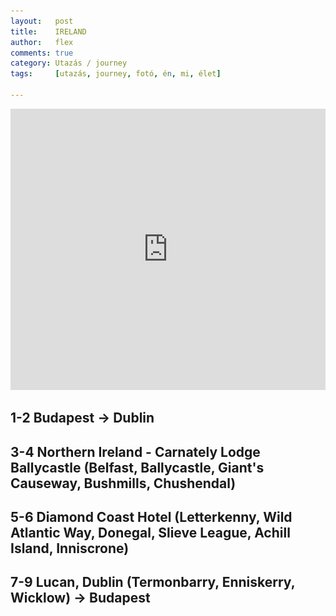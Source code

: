 ```yaml
---
layout:   post
title:    IRELAND
author:   flex
comments: true
category: Utazás / journey
tags:     [utazás, journey, fotó, én, mi, élet]

---
```


<link rel='stylesheet' href='unitegallery/css/unite-gallery.css' type='text/css' /> 
<link rel='stylesheet' href='unitegallery/themes/default/ug-theme-default.css' type='text/css' /> 

<script type='text/javascript' src='unitegallery/js/jquery-11.0.min.js'></script>
<script type='text/javascript' src='unitegallery/js/unitegallery.min.js'></script> 
<script type='text/javascript' src='unitegallery/themes/tiles/ug-theme-tiles.js'></script>

<iframe  src="https://www.google.com/maps/embed?pb=!1m76!1m12!1m3!1d2390603.770243809!2d-7.287483532170384!3d54.18762012497559!2m3!1f0!2f0!3f0!3m2!1i1024!2i768!4f13.1!4m61!3e0!4m5!1s0x48670e80ea27ac2f%3A0xa00c7a9973171a0!2zRHVibGluLCDDjXJvcnN6w6Fn!3m2!1d53.3498053!2d-6.2603097!4m5!1s0x4860fffdd7d08a3b%3A0x2e57162cefc7c531!2sBelfast!3m2!1d54.597285!2d-5.93012!4m5!1s0x48602944f4158f0f%3A0xf3228ca019de1fd2!2sGiant&#39;s+Causeway%2C+Causeway+Road%2C+Bushmills!3m2!1d55.2408073!2d-6.5115554!4m5!1s0x48602b537eb5b571%3A0x9bcec64211e945a9!2sBallycastle!3m2!1d55.2052888!2d-6.2532947!4m5!1s0x4861c5f4034c60e3%3A0xf545a644290105de!2sCushendall%2C+Ballymena!3m2!1d55.079708499999995!2d-6.0577855!4m5!1s0x485feb46f3cbdb11%3A0xa00c7a997320e60!2sLetterkenny%2C+County+Donegal%2C+%C3%8Drorsz%C3%A1g!3m2!1d54.9558392!2d-7.7342787!4m5!1s0x485f22efa6f2c15b%3A0x7b8255838d972820!2sSlieve+League%2C+Shanbally%2C+County+Donegal%2C+%C3%8Drorsz%C3%A1g!3m2!1d54.6400952!2d-8.6821988!4m5!1s0x4859317c7fa600d7%3A0xa00c7a997320780!2sEnniscrone%2C+County+Sligo%2C+%C3%8Drorsz%C3%A1g!3m2!1d54.213681799999996!2d-9.090835199999999!4m5!1s0x485999d8920e0ee9%3A0xec3254900bbf34ba!2sAchill+Island%2C+County+Mayo%2C+%C3%8Drorsz%C3%A1g!3m2!1d53.9619505!2d-10.015335!4m5!1s0x48677369938c80c3%3A0xa00c7a99731aae0!2zTHVjYW4sIENvdW50eSBEdWJsaW4sIMONcm9yc3rDoWc!3m2!1d53.3572085!2d-6.4498488!5e0!3m2!1shu!2suk!4v1561237288154!5m2!1shu!2suk" width="100%" height="450" frameborder="0" style="border:0" allowfullscreen class="shadow"></iframe>

## 1-2 Budapest -> Dublin

<div id="gallery12" style="display:none; margin-bottom: .7em; margin-left: 0; margin-right: 0; margin-top: .5em;">

<img alt="IRELAND + Northern Ireland" data-description="IRELAND + Northern Ireland" src="photos/ireland/1-2/HipstamaticPhoto-582302035.105952.jpg" data-image="photos/ireland/1-2/HipstamaticPhoto-582302035.105952.jpg">
<img alt="IRELAND + Northern Ireland" data-description="IRELAND + Northern Ireland" src="photos/ireland/1-2/HipstamaticPhoto-582302209.379923.jpg" data-image="photos/ireland/1-2/HipstamaticPhoto-582302209.379923.jpg">
<img alt="IRELAND + Northern Ireland" data-description="IRELAND + Northern Ireland" src="photos/ireland/1-2/HipstamaticPhoto-582302218.550268.jpg" data-image="photos/ireland/1-2/HipstamaticPhoto-582302218.550268.jpg">
<img alt="IRELAND + Northern Ireland" data-description="IRELAND + Northern Ireland" src="photos/ireland/1-2/HipstamaticPhoto-582302241.808364.jpg" data-image="photos/ireland/1-2/HipstamaticPhoto-582302241.808364.jpg">
<img alt="IRELAND + Northern Ireland" data-description="IRELAND + Northern Ireland" src="photos/ireland/1-2/HipstamaticPhoto-582309491.430165.jpg" data-image="photos/ireland/1-2/HipstamaticPhoto-582309491.430165.jpg">
<img alt="IRELAND + Northern Ireland" data-description="IRELAND + Northern Ireland" src="photos/ireland/1-2/HipstamaticPhoto-582312412.296482.jpg" data-image="photos/ireland/1-2/HipstamaticPhoto-582312412.296482.jpg">
<img alt="IRELAND + Northern Ireland" data-description="IRELAND + Northern Ireland" src="photos/ireland/1-2/HipstamaticPhoto-582312600.586401.jpg" data-image="photos/ireland/1-2/HipstamaticPhoto-582312600.586401.jpg">
<img alt="IRELAND + Northern Ireland" data-description="IRELAND + Northern Ireland" src="photos/ireland/1-2/HipstamaticPhoto-582312621.634215.jpg" data-image="photos/ireland/1-2/HipstamaticPhoto-582312621.634215.jpg">
<img alt="IRELAND + Northern Ireland" data-description="IRELAND + Northern Ireland" src="photos/ireland/1-2/HipstamaticPhoto-582312627.291726.jpg" data-image="photos/ireland/1-2/HipstamaticPhoto-582312627.291726.jpg">
<img alt="IRELAND + Northern Ireland" data-description="IRELAND + Northern Ireland" src="photos/ireland/1-2/HipstamaticPhoto-582312636.919497.jpg" data-image="photos/ireland/1-2/HipstamaticPhoto-582312636.919497.jpg">
<img alt="IRELAND + Northern Ireland" data-description="IRELAND + Northern Ireland" src="photos/ireland/1-2/HipstamaticPhoto-582312643.874695.jpg" data-image="photos/ireland/1-2/HipstamaticPhoto-582312643.874695.jpg">
<img alt="IRELAND + Northern Ireland" data-description="IRELAND + Northern Ireland" src="photos/ireland/1-2/HipstamaticPhoto-582319579.542771.jpg" data-image="photos/ireland/1-2/HipstamaticPhoto-582319579.542771.jpg">
<img alt="IRELAND + Northern Ireland" data-description="IRELAND + Northern Ireland" src="photos/ireland/1-2/HipstamaticPhoto-582319583.367988.jpg" data-image="photos/ireland/1-2/HipstamaticPhoto-582319583.367988.jpg">
<img alt="IRELAND + Northern Ireland" data-description="IRELAND + Northern Ireland" src="photos/ireland/1-2/HipstamaticPhoto-582359350.146059.jpg" data-image="photos/ireland/1-2/HipstamaticPhoto-582359350.146059.jpg">
<img alt="IRELAND + Northern Ireland" data-description="IRELAND + Northern Ireland" src="photos/ireland/1-2/HipstamaticPhoto-582360571.456765.jpg" data-image="photos/ireland/1-2/HipstamaticPhoto-582360571.456765.jpg">
<img alt="IRELAND + Northern Ireland" data-description="IRELAND + Northern Ireland" src="photos/ireland/1-2/HipstamaticPhoto-582363359.078942.jpg" data-image="photos/ireland/1-2/HipstamaticPhoto-582363359.078942.jpg">
<img alt="IRELAND + Northern Ireland" data-description="IRELAND + Northern Ireland" src="photos/ireland/1-2/HipstamaticPhoto-582374169.692806.jpg" data-image="photos/ireland/1-2/HipstamaticPhoto-582374169.692806.jpg">
<img alt="IRELAND + Northern Ireland" data-description="IRELAND + Northern Ireland" src="photos/ireland/1-2/HipstamaticPhoto-582374176.080352.jpg" data-image="photos/ireland/1-2/HipstamaticPhoto-582374176.080352.jpg">
<img alt="IRELAND + Northern Ireland" data-description="IRELAND + Northern Ireland" src="photos/ireland/1-2/HipstamaticPhoto-582374187.617534.jpg" data-image="photos/ireland/1-2/HipstamaticPhoto-582374187.617534.jpg">
<img alt="IRELAND + Northern Ireland" data-description="IRELAND + Northern Ireland" src="photos/ireland/1-2/HipstamaticPhoto-582374198.446101.jpg" data-image="photos/ireland/1-2/HipstamaticPhoto-582374198.446101.jpg">
<img alt="IRELAND + Northern Ireland" data-description="IRELAND + Northern Ireland" src="photos/ireland/1-2/HipstamaticPhoto-582374217.623526.jpg" data-image="photos/ireland/1-2/HipstamaticPhoto-582374217.623526.jpg">
<img alt="IRELAND + Northern Ireland" data-description="IRELAND + Northern Ireland" src="photos/ireland/1-2/HipstamaticPhoto-582374231.438215.jpg" data-image="photos/ireland/1-2/HipstamaticPhoto-582374231.438215.jpg">
<img alt="IRELAND + Northern Ireland" data-description="IRELAND + Northern Ireland" src="photos/ireland/1-2/HipstamaticPhoto-582374239.419666.jpg" data-image="photos/ireland/1-2/HipstamaticPhoto-582374239.419666.jpg">
<img alt="IRELAND + Northern Ireland" data-description="IRELAND + Northern Ireland" src="photos/ireland/1-2/HipstamaticPhoto-582374289.698548.jpg" data-image="photos/ireland/1-2/HipstamaticPhoto-582374289.698548.jpg">
<img alt="IRELAND + Northern Ireland" data-description="IRELAND + Northern Ireland" src="photos/ireland/1-2/HipstamaticPhoto-582374349.578073.jpg" data-image="photos/ireland/1-2/HipstamaticPhoto-582374349.578073.jpg">
<img alt="IRELAND + Northern Ireland" data-description="IRELAND + Northern Ireland" src="photos/ireland/1-2/HipstamaticPhoto-582374357.624177.jpg" data-image="photos/ireland/1-2/HipstamaticPhoto-582374357.624177.jpg">
<img alt="IRELAND + Northern Ireland" data-description="IRELAND + Northern Ireland" src="photos/ireland/1-2/HipstamaticPhoto-582374374.886377.jpg" data-image="photos/ireland/1-2/HipstamaticPhoto-582374374.886377.jpg">
<img alt="IRELAND + Northern Ireland" data-description="IRELAND + Northern Ireland" src="photos/ireland/1-2/HipstamaticPhoto-582374402.335102.jpg" data-image="photos/ireland/1-2/HipstamaticPhoto-582374402.335102.jpg">
<img alt="IRELAND + Northern Ireland" data-description="IRELAND + Northern Ireland" src="photos/ireland/1-2/HipstamaticPhoto-582374440.567534.jpg" data-image="photos/ireland/1-2/HipstamaticPhoto-582374440.567534.jpg">
<img alt="IRELAND + Northern Ireland" data-description="IRELAND + Northern Ireland" src="photos/ireland/1-2/HipstamaticPhoto-582374490.479433.jpg" data-image="photos/ireland/1-2/HipstamaticPhoto-582374490.479433.jpg">
<img alt="IRELAND + Northern Ireland" data-description="IRELAND + Northern Ireland" src="photos/ireland/1-2/HipstamaticPhoto-582377997.764738.jpg" data-image="photos/ireland/1-2/HipstamaticPhoto-582377997.764738.jpg">
<img alt="IRELAND + Northern Ireland" data-description="IRELAND + Northern Ireland" src="photos/ireland/1-2/HipstamaticPhoto-582378002.824504.jpg" data-image="photos/ireland/1-2/HipstamaticPhoto-582378002.824504.jpg">
<img alt="IRELAND + Northern Ireland" data-description="IRELAND + Northern Ireland" src="photos/ireland/1-2/HipstamaticPhoto-582378006.107083.jpg" data-image="photos/ireland/1-2/HipstamaticPhoto-582378006.107083.jpg">
<img alt="IRELAND + Northern Ireland" data-description="IRELAND + Northern Ireland" src="photos/ireland/1-2/HipstamaticPhoto-582378114.107523.jpg" data-image="photos/ireland/1-2/HipstamaticPhoto-582378114.107523.jpg">
<img alt="IRELAND + Northern Ireland" data-description="IRELAND + Northern Ireland" src="photos/ireland/1-2/HipstamaticPhoto-582378119.324553.jpg" data-image="photos/ireland/1-2/HipstamaticPhoto-582378119.324553.jpg">
<img alt="IRELAND + Northern Ireland" data-description="IRELAND + Northern Ireland" src="photos/ireland/1-2/HipstamaticPhoto-582378142.550932.jpg" data-image="photos/ireland/1-2/HipstamaticPhoto-582378142.550932.jpg">
<img alt="IRELAND + Northern Ireland" data-description="IRELAND + Northern Ireland" src="photos/ireland/1-2/HipstamaticPhoto-582378199.384071.jpg" data-image="photos/ireland/1-2/HipstamaticPhoto-582378199.384071.jpg">
<img alt="IRELAND + Northern Ireland" data-description="IRELAND + Northern Ireland" src="photos/ireland/1-2/HipstamaticPhoto-582378211.837615.jpg" data-image="photos/ireland/1-2/HipstamaticPhoto-582378211.837615.jpg">
<img alt="IRELAND + Northern Ireland" data-description="IRELAND + Northern Ireland" src="photos/ireland/1-2/HipstamaticPhoto-582378220.676207.jpg" data-image="photos/ireland/1-2/HipstamaticPhoto-582378220.676207.jpg">
<img alt="IRELAND + Northern Ireland" data-description="IRELAND + Northern Ireland" src="photos/ireland/1-2/HipstamaticPhoto-582378224.393727.jpg" data-image="photos/ireland/1-2/HipstamaticPhoto-582378224.393727.jpg">
<img alt="IRELAND + Northern Ireland" data-description="IRELAND + Northern Ireland" src="photos/ireland/1-2/HipstamaticPhoto-582378229.118683.jpg" data-image="photos/ireland/1-2/HipstamaticPhoto-582378229.118683.jpg">
<img alt="IRELAND + Northern Ireland" data-description="IRELAND + Northern Ireland" src="photos/ireland/1-2/HipstamaticPhoto-582378260.152772.jpg" data-image="photos/ireland/1-2/HipstamaticPhoto-582378260.152772.jpg">
<img alt="IRELAND + Northern Ireland" data-description="IRELAND + Northern Ireland" src="photos/ireland/1-2/HipstamaticPhoto-582378286.206122.jpg" data-image="photos/ireland/1-2/HipstamaticPhoto-582378286.206122.jpg">
<img alt="IRELAND + Northern Ireland" data-description="IRELAND + Northern Ireland" src="photos/ireland/1-2/HipstamaticPhoto-582378291.784831.jpg" data-image="photos/ireland/1-2/HipstamaticPhoto-582378291.784831.jpg">
<img alt="IRELAND + Northern Ireland" data-description="IRELAND + Northern Ireland" src="photos/ireland/1-2/HipstamaticPhoto-582378300.703920.jpg" data-image="photos/ireland/1-2/HipstamaticPhoto-582378300.703920.jpg">
<img alt="IRELAND + Northern Ireland" data-description="IRELAND + Northern Ireland" src="photos/ireland/1-2/HipstamaticPhoto-582378961.879877.jpg" data-image="photos/ireland/1-2/HipstamaticPhoto-582378961.879877.jpg">
<img alt="IRELAND + Northern Ireland" data-description="IRELAND + Northern Ireland" src="photos/ireland/1-2/HipstamaticPhoto-582378969.014735.jpg" data-image="photos/ireland/1-2/HipstamaticPhoto-582378969.014735.jpg">
<img alt="IRELAND + Northern Ireland" data-description="IRELAND + Northern Ireland" src="photos/ireland/1-2/HipstamaticPhoto-582378988.063840.jpg" data-image="photos/ireland/1-2/HipstamaticPhoto-582378988.063840.jpg">
<img alt="IRELAND + Northern Ireland" data-description="IRELAND + Northern Ireland" src="photos/ireland/1-2/HipstamaticPhoto-582379108.856734.jpg" data-image="photos/ireland/1-2/HipstamaticPhoto-582379108.856734.jpg">
<img alt="IRELAND + Northern Ireland" data-description="IRELAND + Northern Ireland" src="photos/ireland/1-2/HipstamaticPhoto-582379130.595667.jpg" data-image="photos/ireland/1-2/HipstamaticPhoto-582379130.595667.jpg">
<img alt="IRELAND + Northern Ireland" data-description="IRELAND + Northern Ireland" src="photos/ireland/1-2/HipstamaticPhoto-582379141.003120.jpg" data-image="photos/ireland/1-2/HipstamaticPhoto-582379141.003120.jpg">
<img alt="IRELAND + Northern Ireland" data-description="IRELAND + Northern Ireland" src="photos/ireland/1-2/HipstamaticPhoto-582379247.696837.jpg" data-image="photos/ireland/1-2/HipstamaticPhoto-582379247.696837.jpg">
<img alt="IRELAND + Northern Ireland" data-description="IRELAND + Northern Ireland" src="photos/ireland/1-2/HipstamaticPhoto-582379609.984299.jpg" data-image="photos/ireland/1-2/HipstamaticPhoto-582379609.984299.jpg">
<img alt="IRELAND + Northern Ireland" data-description="IRELAND + Northern Ireland" src="photos/ireland/1-2/HipstamaticPhoto-582379629.301699.jpg" data-image="photos/ireland/1-2/HipstamaticPhoto-582379629.301699.jpg">
<img alt="IRELAND + Northern Ireland" data-description="IRELAND + Northern Ireland" src="photos/ireland/1-2/HipstamaticPhoto-582381414.332692.jpg" data-image="photos/ireland/1-2/HipstamaticPhoto-582381414.332692.jpg">
<img alt="IRELAND + Northern Ireland" data-description="IRELAND + Northern Ireland" src="photos/ireland/1-2/HipstamaticPhoto-582381426.113573.jpg" data-image="photos/ireland/1-2/HipstamaticPhoto-582381426.113573.jpg">
<img alt="IRELAND + Northern Ireland" data-description="IRELAND + Northern Ireland" src="photos/ireland/1-2/HipstamaticPhoto-582381507.948979.jpg" data-image="photos/ireland/1-2/HipstamaticPhoto-582381507.948979.jpg">
<img alt="IRELAND + Northern Ireland" data-description="IRELAND + Northern Ireland" src="photos/ireland/1-2/HipstamaticPhoto-582381524.759129.jpg" data-image="photos/ireland/1-2/HipstamaticPhoto-582381524.759129.jpg">
<img alt="IRELAND + Northern Ireland" data-description="IRELAND + Northern Ireland" src="photos/ireland/1-2/HipstamaticPhoto-582381569.583965.jpg" data-image="photos/ireland/1-2/HipstamaticPhoto-582381569.583965.jpg">
<img alt="IRELAND + Northern Ireland" data-description="IRELAND + Northern Ireland" src="photos/ireland/1-2/HipstamaticPhoto-582381587.382632.jpg" data-image="photos/ireland/1-2/HipstamaticPhoto-582381587.382632.jpg">
<img alt="IRELAND + Northern Ireland" data-description="IRELAND + Northern Ireland" src="photos/ireland/1-2/HipstamaticPhoto-582381604.977182.jpg" data-image="photos/ireland/1-2/HipstamaticPhoto-582381604.977182.jpg">
<img alt="IRELAND + Northern Ireland" data-description="IRELAND + Northern Ireland" src="photos/ireland/1-2/HipstamaticPhoto-582381648.105676.jpg" data-image="photos/ireland/1-2/HipstamaticPhoto-582381648.105676.jpg">
<img alt="IRELAND + Northern Ireland" data-description="IRELAND + Northern Ireland" src="photos/ireland/1-2/HipstamaticPhoto-582382111.997086.jpg" data-image="photos/ireland/1-2/HipstamaticPhoto-582382111.997086.jpg">
<img alt="IRELAND + Northern Ireland" data-description="IRELAND + Northern Ireland" src="photos/ireland/1-2/HipstamaticPhoto-582382181.143792.jpg" data-image="photos/ireland/1-2/HipstamaticPhoto-582382181.143792.jpg">
<img alt="IRELAND + Northern Ireland" data-description="IRELAND + Northern Ireland" src="photos/ireland/1-2/HipstamaticPhoto-582382232.665128.jpg" data-image="photos/ireland/1-2/HipstamaticPhoto-582382232.665128.jpg">
<img alt="IRELAND + Northern Ireland" data-description="IRELAND + Northern Ireland" src="photos/ireland/1-2/HipstamaticPhoto-582382257.223474.jpg" data-image="photos/ireland/1-2/HipstamaticPhoto-582382257.223474.jpg">
<img alt="IRELAND + Northern Ireland" data-description="IRELAND + Northern Ireland" src="photos/ireland/1-2/HipstamaticPhoto-582383152.845089.jpg" data-image="photos/ireland/1-2/HipstamaticPhoto-582383152.845089.jpg">
<img alt="IRELAND + Northern Ireland" data-description="IRELAND + Northern Ireland" src="photos/ireland/1-2/IMG_5101.jpg" data-image="photos/ireland/1-2/IMG_5101.jpg">
<img alt="IRELAND + Northern Ireland" data-description="IRELAND + Northern Ireland" src="photos/ireland/1-2/IMG_5104.jpg" data-image="photos/ireland/1-2/IMG_5104.jpg">
<img alt="IRELAND + Northern Ireland" data-description="IRELAND + Northern Ireland" src="photos/ireland/1-2/IMG_5122.jpg" data-image="photos/ireland/1-2/IMG_5122.jpg">
<img alt="IRELAND + Northern Ireland" data-description="IRELAND + Northern Ireland" src="photos/ireland/1-2/IMG_7928.jpg" data-image="photos/ireland/1-2/IMG_7928.jpg">
<img alt="IRELAND + Northern Ireland" data-description="IRELAND + Northern Ireland" src="photos/ireland/1-2/OriginalPhoto-582374275.122787.jpg" data-image="photos/ireland/1-2/OriginalPhoto-582374275.122787.jpg">
<img alt="IRELAND + Northern Ireland" data-description="IRELAND + Northern Ireland" src="photos/ireland/1-2/OriginalPhoto-582382217.882767.jpg" data-image="photos/ireland/1-2/OriginalPhoto-582382217.882767.jpg">
<img alt="IRELAND + Northern Ireland" data-description="IRELAND + Northern Ireland" src="photos/ireland/1-2/OriginalPhoto-582404083.338859.jpg" data-image="photos/ireland/1-2/OriginalPhoto-582404083.338859.jpg">

</div>

## 3-4 Northern Ireland - Carnately Lodge Ballycastle (Belfast, Ballycastle, Giant's Causeway, Bushmills, Chushendal)

<div id="gallery34" style="display:none; margin-bottom: .7em; margin-left: 0; margin-right: 0; margin-top: .5em;">

<img alt="IRELAND + Northern Ireland" data-description="IRELAND + Northern Ireland" src="photos/ireland/3-4/HipstamaticPhoto-582447873.246157.jpg" data-image="photos/ireland/3-4/HipstamaticPhoto-582447873.246157.jpg">
<img alt="IRELAND + Northern Ireland" data-description="IRELAND + Northern Ireland" src="photos/ireland/3-4/HipstamaticPhoto-582447882.907999.jpg" data-image="photos/ireland/3-4/HipstamaticPhoto-582447882.907999.jpg">
<img alt="IRELAND + Northern Ireland" data-description="IRELAND + Northern Ireland" src="photos/ireland/3-4/HipstamaticPhoto-582449523.454741.jpg" data-image="photos/ireland/3-4/HipstamaticPhoto-582449523.454741.jpg">
<img alt="IRELAND + Northern Ireland" data-description="IRELAND + Northern Ireland" src="photos/ireland/3-4/HipstamaticPhoto-582449531.948130.jpg" data-image="photos/ireland/3-4/HipstamaticPhoto-582449531.948130.jpg">
<img alt="IRELAND + Northern Ireland" data-description="IRELAND + Northern Ireland" src="photos/ireland/3-4/HipstamaticPhoto-582472998.519293.jpg" data-image="photos/ireland/3-4/HipstamaticPhoto-582472998.519293.jpg">
<img alt="IRELAND + Northern Ireland" data-description="IRELAND + Northern Ireland" src="photos/ireland/3-4/HipstamaticPhoto-582473201.906312.jpg" data-image="photos/ireland/3-4/HipstamaticPhoto-582473201.906312.jpg">
<img alt="IRELAND + Northern Ireland" data-description="IRELAND + Northern Ireland" src="photos/ireland/3-4/HipstamaticPhoto-582473213.972253.jpg" data-image="photos/ireland/3-4/HipstamaticPhoto-582473213.972253.jpg">
<img alt="IRELAND + Northern Ireland" data-description="IRELAND + Northern Ireland" src="photos/ireland/3-4/HipstamaticPhoto-582473264.679511.jpg" data-image="photos/ireland/3-4/HipstamaticPhoto-582473264.679511.jpg">
<img alt="IRELAND + Northern Ireland" data-description="IRELAND + Northern Ireland" src="photos/ireland/3-4/HipstamaticPhoto-582473270.652577.jpg" data-image="photos/ireland/3-4/HipstamaticPhoto-582473270.652577.jpg">
<img alt="IRELAND + Northern Ireland" data-description="IRELAND + Northern Ireland" src="photos/ireland/3-4/HipstamaticPhoto-582473279.361989.jpg" data-image="photos/ireland/3-4/HipstamaticPhoto-582473279.361989.jpg">
<img alt="IRELAND + Northern Ireland" data-description="IRELAND + Northern Ireland" src="photos/ireland/3-4/HipstamaticPhoto-582473314.701744.jpg" data-image="photos/ireland/3-4/HipstamaticPhoto-582473314.701744.jpg">
<img alt="IRELAND + Northern Ireland" data-description="IRELAND + Northern Ireland" src="photos/ireland/3-4/HipstamaticPhoto-582473323.008193.jpg" data-image="photos/ireland/3-4/HipstamaticPhoto-582473323.008193.jpg">
<img alt="IRELAND + Northern Ireland" data-description="IRELAND + Northern Ireland" src="photos/ireland/3-4/HipstamaticPhoto-582473764.131947.jpg" data-image="photos/ireland/3-4/HipstamaticPhoto-582473764.131947.jpg">
<img alt="IRELAND + Northern Ireland" data-description="IRELAND + Northern Ireland" src="photos/ireland/3-4/HipstamaticPhoto-582473953.026352.jpg" data-image="photos/ireland/3-4/HipstamaticPhoto-582473953.026352.jpg">
<img alt="IRELAND + Northern Ireland" data-description="IRELAND + Northern Ireland" src="photos/ireland/3-4/HipstamaticPhoto-582474517.538383.jpg" data-image="photos/ireland/3-4/HipstamaticPhoto-582474517.538383.jpg">
<img alt="IRELAND + Northern Ireland" data-description="IRELAND + Northern Ireland" src="photos/ireland/3-4/HipstamaticPhoto-582474531.449993.jpg" data-image="photos/ireland/3-4/HipstamaticPhoto-582474531.449993.jpg">
<img alt="IRELAND + Northern Ireland" data-description="IRELAND + Northern Ireland" src="photos/ireland/3-4/HipstamaticPhoto-582474617.465393.jpg" data-image="photos/ireland/3-4/HipstamaticPhoto-582474617.465393.jpg">
<img alt="IRELAND + Northern Ireland" data-description="IRELAND + Northern Ireland" src="photos/ireland/3-4/HipstamaticPhoto-582474678.001311.jpg" data-image="photos/ireland/3-4/HipstamaticPhoto-582474678.001311.jpg">
<img alt="IRELAND + Northern Ireland" data-description="IRELAND + Northern Ireland" src="photos/ireland/3-4/HipstamaticPhoto-582474700.559852.jpg" data-image="photos/ireland/3-4/HipstamaticPhoto-582474700.559852.jpg">
<img alt="IRELAND + Northern Ireland" data-description="IRELAND + Northern Ireland" src="photos/ireland/3-4/HipstamaticPhoto-582475288.924739.jpg" data-image="photos/ireland/3-4/HipstamaticPhoto-582475288.924739.jpg">
<img alt="IRELAND + Northern Ireland" data-description="IRELAND + Northern Ireland" src="photos/ireland/3-4/HipstamaticPhoto-582483189.500464.jpg" data-image="photos/ireland/3-4/HipstamaticPhoto-582483189.500464.jpg">
<img alt="IRELAND + Northern Ireland" data-description="IRELAND + Northern Ireland" src="photos/ireland/3-4/HipstamaticPhoto-582483197.583992.jpg" data-image="photos/ireland/3-4/HipstamaticPhoto-582483197.583992.jpg">
<img alt="IRELAND + Northern Ireland" data-description="IRELAND + Northern Ireland" src="photos/ireland/3-4/HipstamaticPhoto-582488590.836780.jpg" data-image="photos/ireland/3-4/HipstamaticPhoto-582488590.836780.jpg">
<img alt="IRELAND + Northern Ireland" data-description="IRELAND + Northern Ireland" src="photos/ireland/3-4/HipstamaticPhoto-582488596.137961.jpg" data-image="photos/ireland/3-4/HipstamaticPhoto-582488596.137961.jpg">
<img alt="IRELAND + Northern Ireland" data-description="IRELAND + Northern Ireland" src="photos/ireland/3-4/HipstamaticPhoto-582488609.832198.jpg" data-image="photos/ireland/3-4/HipstamaticPhoto-582488609.832198.jpg">
<img alt="IRELAND + Northern Ireland" data-description="IRELAND + Northern Ireland" src="photos/ireland/3-4/HipstamaticPhoto-582488975.137042.jpg" data-image="photos/ireland/3-4/HipstamaticPhoto-582488975.137042.jpg">
<img alt="IRELAND + Northern Ireland" data-description="IRELAND + Northern Ireland" src="photos/ireland/3-4/HipstamaticPhoto-582537407.472570.jpg" data-image="photos/ireland/3-4/HipstamaticPhoto-582537407.472570.jpg">
<img alt="IRELAND + Northern Ireland" data-description="IRELAND + Northern Ireland" src="photos/ireland/3-4/HipstamaticPhoto-582537416.194024.jpg" data-image="photos/ireland/3-4/HipstamaticPhoto-582537416.194024.jpg">
<img alt="IRELAND + Northern Ireland" data-description="IRELAND + Northern Ireland" src="photos/ireland/3-4/HipstamaticPhoto-582537423.026898.jpg" data-image="photos/ireland/3-4/HipstamaticPhoto-582537423.026898.jpg">
<img alt="IRELAND + Northern Ireland" data-description="IRELAND + Northern Ireland" src="photos/ireland/3-4/HipstamaticPhoto-582537427.512520.jpg" data-image="photos/ireland/3-4/HipstamaticPhoto-582537427.512520.jpg">
<img alt="IRELAND + Northern Ireland" data-description="IRELAND + Northern Ireland" src="photos/ireland/3-4/HipstamaticPhoto-582537433.638829.jpg" data-image="photos/ireland/3-4/HipstamaticPhoto-582537433.638829.jpg">
<img alt="IRELAND + Northern Ireland" data-description="IRELAND + Northern Ireland" src="photos/ireland/3-4/HipstamaticPhoto-582542464.723227.jpg" data-image="photos/ireland/3-4/HipstamaticPhoto-582542464.723227.jpg">
<img alt="IRELAND + Northern Ireland" data-description="IRELAND + Northern Ireland" src="photos/ireland/3-4/HipstamaticPhoto-582542826.213635.jpg" data-image="photos/ireland/3-4/HipstamaticPhoto-582542826.213635.jpg">
<img alt="IRELAND + Northern Ireland" data-description="IRELAND + Northern Ireland" src="photos/ireland/3-4/HipstamaticPhoto-582542838.377546.jpg" data-image="photos/ireland/3-4/HipstamaticPhoto-582542838.377546.jpg">
<img alt="IRELAND + Northern Ireland" data-description="IRELAND + Northern Ireland" src="photos/ireland/3-4/HipstamaticPhoto-582543014.329728.jpg" data-image="photos/ireland/3-4/HipstamaticPhoto-582543014.329728.jpg">
<img alt="IRELAND + Northern Ireland" data-description="IRELAND + Northern Ireland" src="photos/ireland/3-4/HipstamaticPhoto-582543095.384120.jpg" data-image="photos/ireland/3-4/HipstamaticPhoto-582543095.384120.jpg">
<img alt="IRELAND + Northern Ireland" data-description="IRELAND + Northern Ireland" src="photos/ireland/3-4/HipstamaticPhoto-582543101.815313.jpg" data-image="photos/ireland/3-4/HipstamaticPhoto-582543101.815313.jpg">
<img alt="IRELAND + Northern Ireland" data-description="IRELAND + Northern Ireland" src="photos/ireland/3-4/HipstamaticPhoto-582543143.473506.jpg" data-image="photos/ireland/3-4/HipstamaticPhoto-582543143.473506.jpg">
<img alt="IRELAND + Northern Ireland" data-description="IRELAND + Northern Ireland" src="photos/ireland/3-4/HipstamaticPhoto-582543336.047547.jpg" data-image="photos/ireland/3-4/HipstamaticPhoto-582543336.047547.jpg">
<img alt="IRELAND + Northern Ireland" data-description="IRELAND + Northern Ireland" src="photos/ireland/3-4/HipstamaticPhoto-582543339.706492.jpg" data-image="photos/ireland/3-4/HipstamaticPhoto-582543339.706492.jpg">
<img alt="IRELAND + Northern Ireland" data-description="IRELAND + Northern Ireland" src="photos/ireland/3-4/HipstamaticPhoto-582543390.158998.jpg" data-image="photos/ireland/3-4/HipstamaticPhoto-582543390.158998.jpg">
<img alt="IRELAND + Northern Ireland" data-description="IRELAND + Northern Ireland" src="photos/ireland/3-4/HipstamaticPhoto-582543395.662938.jpg" data-image="photos/ireland/3-4/HipstamaticPhoto-582543395.662938.jpg">
<img alt="IRELAND + Northern Ireland" data-description="IRELAND + Northern Ireland" src="photos/ireland/3-4/HipstamaticPhoto-582543399.752865.jpg" data-image="photos/ireland/3-4/HipstamaticPhoto-582543399.752865.jpg">
<img alt="IRELAND + Northern Ireland" data-description="IRELAND + Northern Ireland" src="photos/ireland/3-4/HipstamaticPhoto-582550450.756321.jpg" data-image="photos/ireland/3-4/HipstamaticPhoto-582550450.756321.jpg">
<img alt="IRELAND + Northern Ireland" data-description="IRELAND + Northern Ireland" src="photos/ireland/3-4/HipstamaticPhoto-582550457.665444.jpg" data-image="photos/ireland/3-4/HipstamaticPhoto-582550457.665444.jpg">
<img alt="IRELAND + Northern Ireland" data-description="IRELAND + Northern Ireland" src="photos/ireland/3-4/HipstamaticPhoto-582550487.099761.jpg" data-image="photos/ireland/3-4/HipstamaticPhoto-582550487.099761.jpg">
<img alt="IRELAND + Northern Ireland" data-description="IRELAND + Northern Ireland" src="photos/ireland/3-4/HipstamaticPhoto-582551008.029420.jpg" data-image="photos/ireland/3-4/HipstamaticPhoto-582551008.029420.jpg">
<img alt="IRELAND + Northern Ireland" data-description="IRELAND + Northern Ireland" src="photos/ireland/3-4/HipstamaticPhoto-582551029.273424.jpg" data-image="photos/ireland/3-4/HipstamaticPhoto-582551029.273424.jpg">
<img alt="IRELAND + Northern Ireland" data-description="IRELAND + Northern Ireland" src="photos/ireland/3-4/HipstamaticPhoto-582571275.784616.jpg" data-image="photos/ireland/3-4/HipstamaticPhoto-582571275.784616.jpg">
<img alt="IRELAND + Northern Ireland" data-description="IRELAND + Northern Ireland" src="photos/ireland/3-4/HipstamaticPhoto-582571286.732763.jpg" data-image="photos/ireland/3-4/HipstamaticPhoto-582571286.732763.jpg">
<img alt="IRELAND + Northern Ireland" data-description="IRELAND + Northern Ireland" src="photos/ireland/3-4/HipstamaticPhoto-582571758.141789.jpg" data-image="photos/ireland/3-4/HipstamaticPhoto-582571758.141789.jpg">
<img alt="IRELAND + Northern Ireland" data-description="IRELAND + Northern Ireland" src="photos/ireland/3-4/IMG_5393.jpg" data-image="photos/ireland/3-4/IMG_5393.jpg">
<img alt="IRELAND + Northern Ireland" data-description="IRELAND + Northern Ireland" src="photos/ireland/3-4/IMG_5575.jpg" data-image="photos/ireland/3-4/IMG_5575.jpg">
<img alt="IRELAND + Northern Ireland" data-description="IRELAND + Northern Ireland" src="photos/ireland/3-4/IMG_5585.jpg" data-image="photos/ireland/3-4/IMG_5585.jpg">
<img alt="IRELAND + Northern Ireland" data-description="IRELAND + Northern Ireland" src="photos/ireland/3-4/IMG_8027.jpg" data-image="photos/ireland/3-4/IMG_8027.jpg">
<img alt="IRELAND + Northern Ireland" data-description="IRELAND + Northern Ireland" src="photos/ireland/3-4/OriginalPhoto-582473724.894106.jpg" data-image="photos/ireland/3-4/OriginalPhoto-582473724.894106.jpg">
<img alt="IRELAND + Northern Ireland" data-description="IRELAND + Northern Ireland" src="photos/ireland/3-4/OriginalPhoto-582473735.996852.jpg" data-image="photos/ireland/3-4/OriginalPhoto-582473735.996852.jpg">
<img alt="IRELAND + Northern Ireland" data-description="IRELAND + Northern Ireland" src="photos/ireland/3-4/OriginalPhoto-582474531.31075.jpg" data-image="photos/ireland/3-4/OriginalPhoto-582474531.31075.jpg">
<img alt="IRELAND + Northern Ireland" data-description="IRELAND + Northern Ireland" src="photos/ireland/3-4/OriginalPhoto-582537902.153333.jpg" data-image="photos/ireland/3-4/OriginalPhoto-582537902.153333.jpg">

</div>

## 5-6 Diamond Coast Hotel (Letterkenny, Wild Atlantic Way, Donegal, Slieve League, Achill Island, Inniscrone)

<div id="gallery56" style="display:none; margin-bottom: .7em; margin-left: 0; margin-right: 0; margin-top: .5em;">

<img alt="IRELAND + Northern Ireland" data-description="IRELAND + Northern Ireland" src="photos/ireland/5-6/HipstamaticPhoto-582636315.077111.jpg" data-image="photos/ireland/5-6/HipstamaticPhoto-582636315.077111.jpg">
<img alt="IRELAND + Northern Ireland" data-description="IRELAND + Northern Ireland" src="photos/ireland/5-6/HipstamaticPhoto-582636353.568964.jpg" data-image="photos/ireland/5-6/HipstamaticPhoto-582636353.568964.jpg">
<img alt="IRELAND + Northern Ireland" data-description="IRELAND + Northern Ireland" src="photos/ireland/5-6/HipstamaticPhoto-582636412.404569.jpg" data-image="photos/ireland/5-6/HipstamaticPhoto-582636412.404569.jpg">
<img alt="IRELAND + Northern Ireland" data-description="IRELAND + Northern Ireland" src="photos/ireland/5-6/HipstamaticPhoto-582708278.110101.jpg" data-image="photos/ireland/5-6/HipstamaticPhoto-582708278.110101.jpg">
<img alt="IRELAND + Northern Ireland" data-description="IRELAND + Northern Ireland" src="photos/ireland/5-6/HipstamaticPhoto-582708285.997278.jpg" data-image="photos/ireland/5-6/HipstamaticPhoto-582708285.997278.jpg">
<img alt="IRELAND + Northern Ireland" data-description="IRELAND + Northern Ireland" src="photos/ireland/5-6/HipstamaticPhoto-582708305.674251.jpg" data-image="photos/ireland/5-6/HipstamaticPhoto-582708305.674251.jpg">
<img alt="IRELAND + Northern Ireland" data-description="IRELAND + Northern Ireland" src="photos/ireland/5-6/HipstamaticPhoto-582709753.098825.jpg" data-image="photos/ireland/5-6/HipstamaticPhoto-582709753.098825.jpg">
<img alt="IRELAND + Northern Ireland" data-description="IRELAND + Northern Ireland" src="photos/ireland/5-6/HipstamaticPhoto-582722565.097597.jpg" data-image="photos/ireland/5-6/HipstamaticPhoto-582722565.097597.jpg">
<img alt="IRELAND + Northern Ireland" data-description="IRELAND + Northern Ireland" src="photos/ireland/5-6/HipstamaticPhoto-582797901.793321.jpg" data-image="photos/ireland/5-6/HipstamaticPhoto-582797901.793321.jpg">
<img alt="IRELAND + Northern Ireland" data-description="IRELAND + Northern Ireland" src="photos/ireland/5-6/HipstamaticPhoto-582797915.282467.jpg" data-image="photos/ireland/5-6/HipstamaticPhoto-582797915.282467.jpg">
<img alt="IRELAND + Northern Ireland" data-description="IRELAND + Northern Ireland" src="photos/ireland/5-6/HipstamaticPhoto-582797944.511449.jpg" data-image="photos/ireland/5-6/HipstamaticPhoto-582797944.511449.jpg">
<img alt="IRELAND + Northern Ireland" data-description="IRELAND + Northern Ireland" src="photos/ireland/5-6/IMG_5700.jpg" data-image="photos/ireland/5-6/IMG_5700.jpg">
<img alt="IRELAND + Northern Ireland" data-description="IRELAND + Northern Ireland" src="photos/ireland/5-6/IMG_5705.jpg" data-image="photos/ireland/5-6/IMG_5705.jpg">
<img alt="IRELAND + Northern Ireland" data-description="IRELAND + Northern Ireland" src="photos/ireland/5-6/IMG_5709.jpg" data-image="photos/ireland/5-6/IMG_5709.jpg">
<img alt="IRELAND + Northern Ireland" data-description="IRELAND + Northern Ireland" src="photos/ireland/5-6/IMG_5714.jpg" data-image="photos/ireland/5-6/IMG_5714.jpg">
<img alt="IRELAND + Northern Ireland" data-description="IRELAND + Northern Ireland" src="photos/ireland/5-6/IMG_5718.jpg" data-image="photos/ireland/5-6/IMG_5718.jpg">
<img alt="IRELAND + Northern Ireland" data-description="IRELAND + Northern Ireland" src="photos/ireland/5-6/IMG_5722.jpg" data-image="photos/ireland/5-6/IMG_5722.jpg">
<img alt="IRELAND + Northern Ireland" data-description="IRELAND + Northern Ireland" src="photos/ireland/5-6/IMG_5735.jpg" data-image="photos/ireland/5-6/IMG_5735.jpg">
<img alt="IRELAND + Northern Ireland" data-description="IRELAND + Northern Ireland" src="photos/ireland/5-6/IMG_5738.jpg" data-image="photos/ireland/5-6/IMG_5738.jpg">
<img alt="IRELAND + Northern Ireland" data-description="IRELAND + Northern Ireland" src="photos/ireland/5-6/IMG_5744.jpg" data-image="photos/ireland/5-6/IMG_5744.jpg">
<img alt="IRELAND + Northern Ireland" data-description="IRELAND + Northern Ireland" src="photos/ireland/5-6/IMG_5765.jpg" data-image="photos/ireland/5-6/IMG_5765.jpg">
<img alt="IRELAND + Northern Ireland" data-description="IRELAND + Northern Ireland" src="photos/ireland/5-6/IMG_5773.jpg" data-image="photos/ireland/5-6/IMG_5773.jpg">
<img alt="IRELAND + Northern Ireland" data-description="IRELAND + Northern Ireland" src="photos/ireland/5-6/IMG_5775.jpg" data-image="photos/ireland/5-6/IMG_5775.jpg">
<img alt="IRELAND + Northern Ireland" data-description="IRELAND + Northern Ireland" src="photos/ireland/5-6/IMG_5791.jpg" data-image="photos/ireland/5-6/IMG_5791.jpg">
<img alt="IRELAND + Northern Ireland" data-description="IRELAND + Northern Ireland" src="photos/ireland/5-6/IMG_5804.jpg" data-image="photos/ireland/5-6/IMG_5804.jpg">
<img alt="IRELAND + Northern Ireland" data-description="IRELAND + Northern Ireland" src="photos/ireland/5-6/IMG_5805.jpg" data-image="photos/ireland/5-6/IMG_5805.jpg">
<img alt="IRELAND + Northern Ireland" data-description="IRELAND + Northern Ireland" src="photos/ireland/5-6/IMG_5806.jpg" data-image="photos/ireland/5-6/IMG_5806.jpg">
<img alt="IRELAND + Northern Ireland" data-description="IRELAND + Northern Ireland" src="photos/ireland/5-6/IMG_5809.jpg" data-image="photos/ireland/5-6/IMG_5809.jpg">
<img alt="IRELAND + Northern Ireland" data-description="IRELAND + Northern Ireland" src="photos/ireland/5-6/IMG_5812.jpg" data-image="photos/ireland/5-6/IMG_5812.jpg">
<img alt="IRELAND + Northern Ireland" data-description="IRELAND + Northern Ireland" src="photos/ireland/5-6/IMG_5813.jpg" data-image="photos/ireland/5-6/IMG_5813.jpg">
<img alt="IRELAND + Northern Ireland" data-description="IRELAND + Northern Ireland" src="photos/ireland/5-6/IMG_5819.jpg" data-image="photos/ireland/5-6/IMG_5819.jpg">
<img alt="IRELAND + Northern Ireland" data-description="IRELAND + Northern Ireland" src="photos/ireland/5-6/IMG_5820.jpg" data-image="photos/ireland/5-6/IMG_5820.jpg">
<img alt="IRELAND + Northern Ireland" data-description="IRELAND + Northern Ireland" src="photos/ireland/5-6/IMG_5821.jpg" data-image="photos/ireland/5-6/IMG_5821.jpg">
<img alt="IRELAND + Northern Ireland" data-description="IRELAND + Northern Ireland" src="photos/ireland/5-6/IMG_5839.jpg" data-image="photos/ireland/5-6/IMG_5839.jpg">
<img alt="IRELAND + Northern Ireland" data-description="IRELAND + Northern Ireland" src="photos/ireland/5-6/IMG_5840.jpg" data-image="photos/ireland/5-6/IMG_5840.jpg">
<img alt="IRELAND + Northern Ireland" data-description="IRELAND + Northern Ireland" src="photos/ireland/5-6/IMG_5848.jpg" data-image="photos/ireland/5-6/IMG_5848.jpg">
<img alt="IRELAND + Northern Ireland" data-description="IRELAND + Northern Ireland" src="photos/ireland/5-6/IMG_8101.jpg" data-image="photos/ireland/5-6/IMG_8101.jpg">
<img alt="IRELAND + Northern Ireland" data-description="IRELAND + Northern Ireland" src="photos/ireland/5-6/OriginalPhoto-582635837.049201.jpg" data-image="photos/ireland/5-6/OriginalPhoto-582635837.049201.jpg">

</div>

## 7-9 Lucan, Dublin (Termonbarry, Enniskerry, Wicklow) -> Budapest

<div id="gallery79" style="display:none; margin-bottom: .7em; margin-left: 0; margin-right: 0; margin-top: .5em;">

<img alt="IRELAND + Northern Ireland" data-description="IRELAND + Northern Ireland" src="photos/ireland/7-9/HipstamaticPhoto-582819525.963530.jpg" data-image="photos/ireland/7-9/HipstamaticPhoto-582819525.963530.jpg">
<img alt="IRELAND + Northern Ireland" data-description="IRELAND + Northern Ireland" src="photos/ireland/7-9/HipstamaticPhoto-582838344.248105.jpg" data-image="photos/ireland/7-9/HipstamaticPhoto-582838344.248105.jpg">
<img alt="IRELAND + Northern Ireland" data-description="IRELAND + Northern Ireland" src="photos/ireland/7-9/HipstamaticPhoto-582838351.423535.jpg" data-image="photos/ireland/7-9/HipstamaticPhoto-582838351.423535.jpg">
<img alt="IRELAND + Northern Ireland" data-description="IRELAND + Northern Ireland" src="photos/ireland/7-9/HipstamaticPhoto-582890987.919140.jpg" data-image="photos/ireland/7-9/HipstamaticPhoto-582890987.919140.jpg">
<img alt="IRELAND + Northern Ireland" data-description="IRELAND + Northern Ireland" src="photos/ireland/7-9/HipstamaticPhoto-582891563.005424.jpg" data-image="photos/ireland/7-9/HipstamaticPhoto-582891563.005424.jpg">
<img alt="IRELAND + Northern Ireland" data-description="IRELAND + Northern Ireland" src="photos/ireland/7-9/HipstamaticPhoto-582891587.320260.jpg" data-image="photos/ireland/7-9/HipstamaticPhoto-582891587.320260.jpg">
<img alt="IRELAND + Northern Ireland" data-description="IRELAND + Northern Ireland" src="photos/ireland/7-9/HipstamaticPhoto-582892186.840205.jpg" data-image="photos/ireland/7-9/HipstamaticPhoto-582892186.840205.jpg">
<img alt="IRELAND + Northern Ireland" data-description="IRELAND + Northern Ireland" src="photos/ireland/7-9/HipstamaticPhoto-582892220.988712.jpg" data-image="photos/ireland/7-9/HipstamaticPhoto-582892220.988712.jpg">
<img alt="IRELAND + Northern Ireland" data-description="IRELAND + Northern Ireland" src="photos/ireland/7-9/HipstamaticPhoto-582892238.387574.jpg" data-image="photos/ireland/7-9/HipstamaticPhoto-582892238.387574.jpg">
<img alt="IRELAND + Northern Ireland" data-description="IRELAND + Northern Ireland" src="photos/ireland/7-9/HipstamaticPhoto-582904841.081049.jpg" data-image="photos/ireland/7-9/HipstamaticPhoto-582904841.081049.jpg">
<img alt="IRELAND + Northern Ireland" data-description="IRELAND + Northern Ireland" src="photos/ireland/7-9/HipstamaticPhoto-582904923.143542.jpg" data-image="photos/ireland/7-9/HipstamaticPhoto-582904923.143542.jpg">
<img alt="IRELAND + Northern Ireland" data-description="IRELAND + Northern Ireland" src="photos/ireland/7-9/IMG_5866.jpg" data-image="photos/ireland/7-9/IMG_5866.jpg">
<img alt="IRELAND + Northern Ireland" data-description="IRELAND + Northern Ireland" src="photos/ireland/7-9/IMG_5867.jpg" data-image="photos/ireland/7-9/IMG_5867.jpg">
<img alt="IRELAND + Northern Ireland" data-description="IRELAND + Northern Ireland" src="photos/ireland/7-9/IMG_5870.jpg" data-image="photos/ireland/7-9/IMG_5870.jpg">
<img alt="IRELAND + Northern Ireland" data-description="IRELAND + Northern Ireland" src="photos/ireland/7-9/IMG_5917.jpg" data-image="photos/ireland/7-9/IMG_5917.jpg">
<img alt="IRELAND + Northern Ireland" data-description="IRELAND + Northern Ireland" src="photos/ireland/7-9/IMG_5925.jpg" data-image="photos/ireland/7-9/IMG_5925.jpg">
<img alt="IRELAND + Northern Ireland" data-description="IRELAND + Northern Ireland" src="photos/ireland/7-9/IMG_5942.jpg" data-image="photos/ireland/7-9/IMG_5942.jpg">
<img alt="IRELAND + Northern Ireland" data-description="IRELAND + Northern Ireland" src="photos/ireland/7-9/IMG_5944.jpg" data-image="photos/ireland/7-9/IMG_5944.jpg">
<img alt="IRELAND + Northern Ireland" data-description="IRELAND + Northern Ireland" src="photos/ireland/7-9/IMG_5945.jpg" data-image="photos/ireland/7-9/IMG_5945.jpg">
<img alt="IRELAND + Northern Ireland" data-description="IRELAND + Northern Ireland" src="photos/ireland/7-9/IMG_5946.jpg" data-image="photos/ireland/7-9/IMG_5946.jpg">
<img alt="IRELAND + Northern Ireland" data-description="IRELAND + Northern Ireland" src="photos/ireland/7-9/IMG_5947.jpg" data-image="photos/ireland/7-9/IMG_5947.jpg">
<img alt="IRELAND + Northern Ireland" data-description="IRELAND + Northern Ireland" src="photos/ireland/7-9/IMG_5948.jpg" data-image="photos/ireland/7-9/IMG_5948.jpg">
<img alt="IRELAND + Northern Ireland" data-description="IRELAND + Northern Ireland" src="photos/ireland/7-9/IMG_5951.jpg" data-image="photos/ireland/7-9/IMG_5951.jpg">
<img alt="IRELAND + Northern Ireland" data-description="IRELAND + Northern Ireland" src="photos/ireland/7-9/IMG_5961.jpg" data-image="photos/ireland/7-9/IMG_5961.jpg">
<img alt="IRELAND + Northern Ireland" data-description="IRELAND + Northern Ireland" src="photos/ireland/7-9/IMG_5963.jpg" data-image="photos/ireland/7-9/IMG_5963.jpg">
<img alt="IRELAND + Northern Ireland" data-description="IRELAND + Northern Ireland" src="photos/ireland/7-9/IMG_5964.jpg" data-image="photos/ireland/7-9/IMG_5964.jpg">
<img alt="IRELAND + Northern Ireland" data-description="IRELAND + Northern Ireland" src="photos/ireland/7-9/IMG_5969.jpg" data-image="photos/ireland/7-9/IMG_5969.jpg">
<img alt="IRELAND + Northern Ireland" data-description="IRELAND + Northern Ireland" src="photos/ireland/7-9/IMG_5975.jpg" data-image="photos/ireland/7-9/IMG_5975.jpg">
<img alt="IRELAND + Northern Ireland" data-description="IRELAND + Northern Ireland" src="photos/ireland/7-9/OriginalPhoto-582892193.140358.jpg" data-image="photos/ireland/7-9/OriginalPhoto-582892193.140358.jpg">
<img alt="IRELAND + Northern Ireland" data-description="IRELAND + Northern Ireland" src="photos/ireland/7-9/OriginalPhoto-582904882.245979.jpg" data-image="photos/ireland/7-9/OriginalPhoto-582904882.245979.jpg">

</div>

<script type="text/javascript"> 
	
	jQuery( document ).ready( function() { jQuery( "#gallery12" ).unitegallery( {

		tiles_space_between_cols:      2,
		tiles_justified_space_between: 2,
		tiles_col_width:               300,
		tile_enable_shadow:            false,
			tile_shadow_h: 			   3,			//position of horizontal shadow
			tile_shadow_v: 			   3,			//position of vertical shadow
			tile_shadow_blur: 		   5,			//shadow blur
			tile_shadow_spread: 	   2,			//shadow spread
			tile_shadow_color: 		   "#2B2B2B",	//shadow color

		theme_gallery_padding:         0,
		tiles_type: 				   "justified",

		gallery_width: 				   "100%",
		tiles_exact_width: 			   false,

	} ) } );
			
	jQuery( document ).ready( function() { jQuery( "#gallery34" ).unitegallery( {

		tiles_space_between_cols:      2,
		tiles_justified_space_between: 2,
		tiles_col_width:               300,
		tile_enable_shadow:            false,
			tile_shadow_h: 			   3,			//position of horizontal shadow
			tile_shadow_v: 			   3,			//position of vertical shadow
			tile_shadow_blur: 		   5,			//shadow blur
			tile_shadow_spread: 	   2,			//shadow spread
			tile_shadow_color: 		   "#2B2B2B",	//shadow color

		theme_gallery_padding:         0,
		tiles_type: 				   "justified",

		gallery_width: 				   "100%",
		tiles_exact_width: 			   false,

	} ) } );

	jQuery( document ).ready( function() { jQuery( "#gallery56" ).unitegallery( {

		tiles_space_between_cols:      2,
		tiles_justified_space_between: 2,
		tiles_col_width:               300,
		tile_enable_shadow:            false,
			tile_shadow_h: 			   3,			//position of horizontal shadow
			tile_shadow_v: 			   3,			//position of vertical shadow
			tile_shadow_blur: 		   5,			//shadow blur
			tile_shadow_spread: 	   2,			//shadow spread
			tile_shadow_color: 		   "#2B2B2B",	//shadow color

		theme_gallery_padding:         0,
		tiles_type: 				   "justified",

		gallery_width: 				   "100%",
		tiles_exact_width: 			   false,

	} ) } );

	jQuery( document ).ready( function() { jQuery( "#gallery79" ).unitegallery( {

		tiles_space_between_cols:      2,
		tiles_justified_space_between: 2,
		tiles_col_width:               300,
		tile_enable_shadow:            false,
			tile_shadow_h: 			   3,			//position of horizontal shadow
			tile_shadow_v: 			   3,			//position of vertical shadow
			tile_shadow_blur: 		   5,			//shadow blur
			tile_shadow_spread: 	   2,			//shadow spread
			tile_shadow_color: 		   "#2B2B2B",	//shadow color

		theme_gallery_padding:         0,
		tiles_type: 				   "justified",

		gallery_width: 				   "100%",
		tiles_exact_width: 			   false,

	} ) } );

</script>
